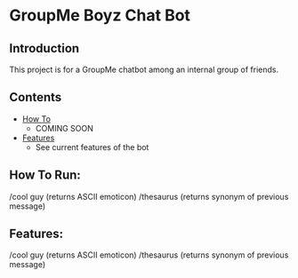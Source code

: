 # GroupMe Boyz Chat Bot

## Introduction

This project is for a GroupMe chatbot among an internal group of friends.

## Contents
  * [How To](#instructions)
    * COMING SOON
  * [Features](#features)
    * See current features of the bot

## How To Run:<a name="instructions"></a>

/cool guy (returns ASCII emoticon)
/thesaurus (returns synonym of previous message)

## Features:<a name="features"></a>

/cool guy (returns ASCII emoticon)
/thesaurus (returns synonym of previous message)
